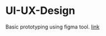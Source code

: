 # UI-UX-Design
Basic prototyping using figma tool.
[link](https://www.figma.com/proto/TuyvtkJO2eNphm6RHFmMu3/NEX-GROUP?page-id=0%3A1&node-id=17-5&starting-point-node-id=6%3A6&scaling=scale-down&show-proto-sidebar=1&mode=design)
